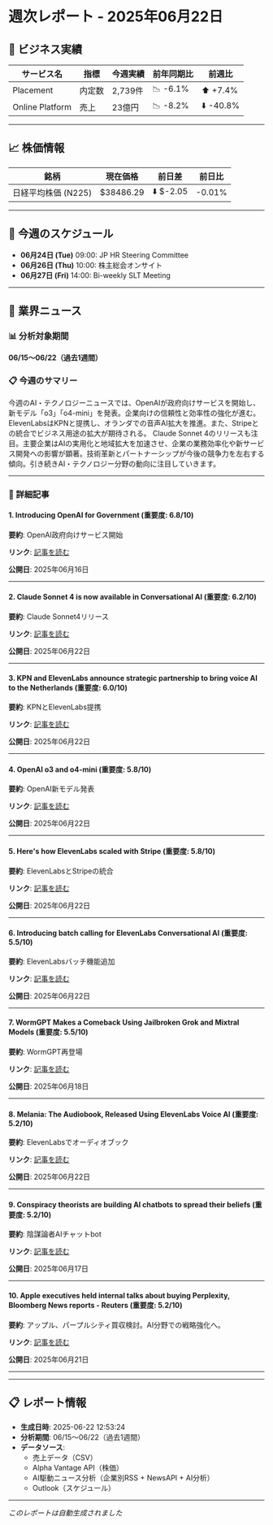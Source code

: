 # 週次レポート - 2025年06月22日

## 💼 ビジネス実績

| サービス名 | 指標 | 今週実績 | 前年同期比 | 前週比 |
|------------|------|----------|------------|--------|
| Placement | 内定数 | 2,739件 | 📉 -6.1% | ⬆️ +7.4% |
| Online Platform | 売上 | 23億円 | 📉 -8.2% | ⬇️ -40.8% |

---

## 📈 株価情報

| 銘柄 | 現在価格 | 前日差 | 前日比 |
|------|----------|--------|--------|
| 日経平均株価 (N225) | $38486.29 | ⬇️ $-2.05 | -0.01% |

---

## 📅 今週のスケジュール

- **06月24日 (Tue)** 09:00: JP HR Steering Committee
- **06月26日 (Thu)** 10:00: 株主総会オンサイト
- **06月27日 (Fri)** 14:00: Bi-weekly SLT Meeting


---

## 📰 業界ニュース

### 📊 分析対象期間
**06/15〜06/22（過去1週間）**

### 📋 今週のサマリー

今週のAI・テクノロジーニュースでは、OpenAIが政府向けサービスを開始し、新モデル「o3」「o4-mini」を発表。企業向けの信頼性と効率性の強化が進む。ElevenLabsはKPNと提携し、オランダでの音声AI拡大を推進。また、Stripeとの統合でビジネス用途の拡大が期待される。 Claude Sonnet 4のリリースも注目。主要企業はAIの実用化と地域拡大を加速させ、企業の業務効率化や新サービス開発への影響が顕著。技術革新とパートナーシップが今後の競争力を左右する傾向。引き続きAI・テクノロジー分野の動向に注目していきます。

---

### 📄 詳細記事

#### 1. Introducing OpenAI for Government (重要度: 6.8/10)

**要約**: OpenAI政府向けサービス開始

**リンク**: [記事を読む](https://openai.com/global-affairs/introducing-openai-for-government)

**公開日**: 2025年06月16日

---

#### 2. Claude Sonnet 4 is now available in Conversational AI (重要度: 6.2/10)

**要約**: Claude Sonnet4リリース

**リンク**: [記事を読む](https://elevenlabs.io/blog/claude-sonnet-4-is-now-available-in-conversational-ai)

**公開日**: 2025年06月22日

---

#### 3. KPN and ElevenLabs announce strategic partnership to bring voice AI to the Netherlands (重要度: 6.0/10)

**要約**: KPNとElevenLabs提携

**リンク**: [記事を読む](https://elevenlabs.io/blog/KPN)

**公開日**: 2025年06月22日

---

#### 4. OpenAI o3 and o4-mini (重要度: 5.8/10)

**要約**: OpenAI新モデル発表

**リンク**: [記事を読む](https://openai.com/index/introducing-o3-and-o4-mini/)

**公開日**: 2025年06月22日

---

#### 5. Here's how ElevenLabs scaled with Stripe (重要度: 5.8/10)

**要約**: ElevenLabsとStripeの統合

**リンク**: [記事を読む](https://elevenlabs.io/blog/heres-how-elevenlabs-scaled-with-stripe)

**公開日**: 2025年06月22日

---

#### 6. Introducing batch calling for ElevenLabs Conversational AI (重要度: 5.5/10)

**要約**: ElevenLabsバッチ機能追加

**リンク**: [記事を読む](https://elevenlabs.io/blog/introducing-batch-calling-for-elevenlabs-conversational-ai)

**公開日**: 2025年06月22日

---

#### 7. WormGPT Makes a Comeback Using Jailbroken Grok and Mixtral Models (重要度: 5.5/10)

**要約**: WormGPT再登場

**リンク**: [記事を読む](https://hackread.com/wormgpt-returns-using-jailbroken-grok-mixtral-models/)

**公開日**: 2025年06月18日

---

#### 8. Melania: The Audiobook, Released Using ElevenLabs Voice AI (重要度: 5.2/10)

**要約**: ElevenLabsでオーディオブック

**リンク**: [記事を読む](https://elevenlabs.io/blog/melania-trump-audiobook)

**公開日**: 2025年06月22日

---

#### 9. Conspiracy theorists are building AI chatbots to spread their beliefs (重要度: 5.2/10)

**要約**: 陰謀論者AIチャットbot

**リンク**: [記事を読む](http://www.crikey.com.au/2025/06/17/conspiracy-theorists-building-ai-chatbots/)

**公開日**: 2025年06月17日

---

#### 10. Apple executives held internal talks about buying Perplexity, Bloomberg News reports - Reuters (重要度: 5.2/10)

**要約**: アップル、パープルシティ買収検討。AI分野での戦略強化へ。

**リンク**: [記事を読む](https://slashdot.org/firehose.pl?op=view&amp;id=178124927)

**公開日**: 2025年06月21日

---



---

## 📋 レポート情報

- **生成日時**: 2025-06-22 12:53:24
- **分析期間**: 06/15〜06/22（過去1週間）
- **データソース**: 
  - 売上データ（CSV）
  - Alpha Vantage API（株価）
  - AI駆動ニュース分析（企業別RSS + NewsAPI + AI分析）
  - Outlook（スケジュール）

---

*このレポートは自動生成されました*
